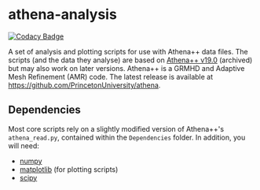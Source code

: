 # athena-analysis

[![Codacy Badge](https://api.codacy.com/project/badge/Grade/9b655f5f20e64d20ab5a41938e47c944)](https://app.codacy.com/gh/paytonrodman/athena-analysis?utm_source=github.com&utm_medium=referral&utm_content=paytonrodman/athena-analysis&utm_campaign=Badge_Grade_Settings)

A set of analysis and plotting scripts for use with Athena++ data files. The scripts (and the data they analyse) are based on [Athena++ v19.0](https://github.com/PrincetonUniversity/athena-public-version/releases/tag/v19.0) (archived) but may also work on later versions. Athena++ is a GRMHD and Adaptive Mesh Refinement (AMR) code. The latest release is available at https://github.com/PrincetonUniversity/athena.

## Dependencies

Most core scripts rely on a slightly modified version of Athena++'s `athena_read.py`, contained within the `Dependencies` folder. In addition, you will need:

  - [numpy](https://numpy.org/)
  - [matplotlib](https://matplotlib.org/) (for plotting scripts)
  - [scipy](https://www.scipy.org/)


